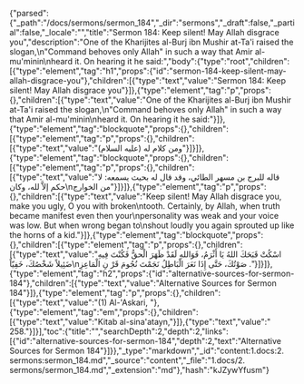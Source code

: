 {"parsed":{"_path":"/docs/sermons/sermon_184","_dir":"sermons","_draft":false,"_partial":false,"_locale":"","title":"Sermon 184:  Keep silent! May Allah disgrace you","description":"One of the Kharijites al-Burj ibn Mushir at-Ta'i raised the slogan,\n\"Command behoves only Allah\" in such a way that Amir al-mu'minin\nheard it. On hearing it he said:","body":{"type":"root","children":[{"type":"element","tag":"h1","props":{"id":"sermon-184-keep-silent-may-allah-disgrace-you"},"children":[{"type":"text","value":"Sermon 184:  Keep silent! May Allah disgrace you"}]},{"type":"element","tag":"p","props":{},"children":[{"type":"text","value":"One of the Kharijites al-Burj ibn Mushir at-Ta'i raised the slogan,\n\"Command behoves only Allah\" in such a way that Amir al-mu'minin\nheard it. On hearing it he said:"}]},{"type":"element","tag":"blockquote","props":{},"children":[{"type":"element","tag":"p","props":{},"children":[{"type":"text","value":"ومن كلام له (عليه السلام)"}]}]},{"type":"element","tag":"blockquote","props":{},"children":[{"type":"element","tag":"p","props":{},"children":[{"type":"text","value":"قاله للبرج بن مسهر الطائي، وقد قال له بحيث يسمعه: لا حكم إلاَّ لله، وكان\nمن الخوارج"}]}]},{"type":"element","tag":"p","props":{},"children":[{"type":"text","value":"Keep silent! May Allah disgrace you, make you ugly, O you with broken\ntooth. Certainly, by Allah, when truth became manifest even then your\npersonality was weak and your voice was low. But when wrong began to\nshout loudly you again sprouted up like the horns of a kid."}]},{"type":"element","tag":"blockquote","props":{},"children":[{"type":"element","tag":"p","props":{},"children":[{"type":"text","value":"اسْكُتْ قَبَحَكَ اللهُ يَا أَثْرَمُ، فَوَاللهِ لَقَدْ ظَهَرَ الْحقُّ فَكُنْتَ فِيهِ ضَئِيلاً شَخْصُكَ، خَفِيّاً\nصَوْتُكَ، حَتَّى إِذَا نَعَرَ الْبَاطِلُ نَجَمْتَ نُجُومَ قَرْ نِ الْمَاعِزِ ."}]}]},{"type":"element","tag":"h2","props":{"id":"alternative-sources-for-sermon-184"},"children":[{"type":"text","value":"Alternative Sources for Sermon 184"}]},{"type":"element","tag":"p","props":{},"children":[{"type":"text","value":"(1) Al-'Askari, "},{"type":"element","tag":"em","props":{},"children":[{"type":"text","value":"Kitab al-sina'atayn,"}]},{"type":"text","value":" 258."}]}],"toc":{"title":"","searchDepth":2,"depth":2,"links":[{"id":"alternative-sources-for-sermon-184","depth":2,"text":"Alternative Sources for Sermon 184"}]}},"_type":"markdown","_id":"content:1.docs:2. sermons:sermon_184.md","_source":"content","_file":"1.docs/2. sermons/sermon_184.md","_extension":"md"},"hash":"kJZywYfusm"}